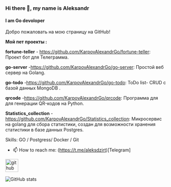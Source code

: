 ### Hi there 👋, my name is Aleksandr
#### I am Go devoloper
Добро пожаловать на мою страницу на GitHub!

**Мой пет проекты :**

**fortune-teller** -  https://github.com/KarpovAlexandrGo/fortune-teller:  Проект бот для Телеграмма.

**go-server** -https://github.com/KarpovAlexandrGo/go-server: Простой веб сервер на Golang.

**go-todo** -https://github.com/KarpovAlexandrGo/go-todo:  ToDo list- CRUD с базой данных MongoDB .

**qrcode** -https://github.com/KarpovAlexandrGo/qrcode:  Программа для для генерации QR-кодов на Python.

**Statistics_collection** -https://github.com/KarpovAlexandrGo/Statistics_collection:  Микросервис на golang для сбора статистики, создан для возможности хранения статистики в базе данных Postgres.

Skills: GO / Postgress/ Docker / Git

- 📫 How to reach me: (https://t.me/aleksdzirt)[Telegram] 


[<img src='https://cdn.jsdelivr.net/npm/simple-icons@3.0.1/icons/github.svg' alt='github' height='40'>](https://github.com/KarpovAlexandrGo)  

![GitHub stats](https://github-readme-stats.vercel.app/api?username=KarpovAlexandrGo&show_icons=true)  


